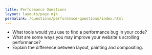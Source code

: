 ```yaml
---
title: Performance Questions
layout: layouts/page.njk
permalink: /questions/performance-questions/index.html
---
```


- What tools would you use to find a performance bug in your code?
- What are some ways you may improve your website's scrolling performance?
- Explain the difference between layout, painting and compositing.

